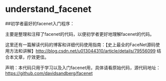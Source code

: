 # understand_facenet
##初学者最好的facenet入门程序：

主要是整理和注释了facenet的代码，以便初学者更好地理解facenet的代码。


这里还有一篇解读代码的博客和详细代码使用指南：【史上最全的FaceNet源码使用方法和讲解】http://blog.csdn.net/u013044310/article/details/79556099 结合本文章，疗效更佳。


声明：本代码只用于学习以及入门facenet用，具体请看原始代码，源代码地址：https://github.com/davidsandberg/facenet

